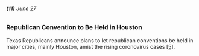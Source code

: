 ###### **(11)** June 27

### Republican Convention to Be Held in Houston

Texas Republicans announce plans to let republican conventions be held in major cities, mainly Houston, amist the rising coronovirus cases [[5]](https://www.texastribune.org/2020/06/27/texas-republican-party-convention-coronavirus-houston/).